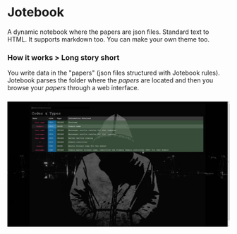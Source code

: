 # Jotebook
A dynamic notebook where the papers are json files. Standard text to HTML. It supports markdown too. You can make your own theme too.

### How it works > Long story short

You write data in the "papers" (json files structured with Jotebook rules). Jotebook parses the folder where the *papers* are located and then you browse your *papers* through a web interface.

### 

![](Screen.jpg)
